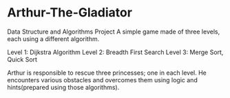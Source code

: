 # Arthur-The-Gladiator

Data Structure and Algorithms Project
A simple game made of three levels, each using a different algorithm.

Level 1: Dijkstra Algorithm
Level 2: Breadth First Search
Level 3: Merge Sort, Quick Sort

Arthur is responsible to rescue three princesses; one in each level. 
He encounters various obstacles and overcomes them using logic and hints(prepared using those algorithms).
